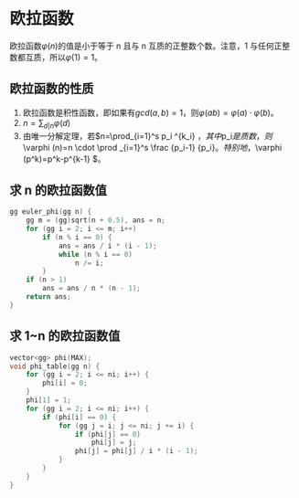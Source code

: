 # 欧拉函数

欧拉函数$\varphi (n)$的值是小于等于 n 且与 n 互质的正整数个数。注意，1 与任何正整数都互质，所以$\varphi (1)=1$。

## 欧拉函数的性质

1. 欧拉函数是积性函数，即如果有$gcd(a,b)=1$，则$\varphi (ab)=\varphi (a)\cdot \varphi (b)$。
2. $n=\sum_{d|n} \varphi (d)$
3. 由唯一分解定理，若$n=\prod_{i=1}^s p_i ^{k_i} $，其中$p_i$是质数，则$\varphi (n)=n \cdot \prod _{i=1}^s \frac {p_i-1} {p_i}$。特别地，$\varphi (p^k)=p^k-p^{k-1} $。

## 求 n 的欧拉函数值

```cpp
gg euler_phi(gg n) {
    gg m = (gg)sqrt(n + 0.5), ans = n;
    for (gg i = 2; i <= m; i++)
        if (n % i == 0) {
            ans = ans / i * (i - 1);
            while (n % i == 0)
                n /= i;
        }
    if (n > 1)
        ans = ans / n * (n - 1);
    return ans;
}
```

## 求 1~n 的欧拉函数值

```cpp
vector<gg> phi(MAX);
void phi_table(gg n) {
    for (gg i = 2; i <= ni; i++) {
        phi[i] = 0;
    }
    phi[1] = 1;
    for (gg i = 2; i <= ni; i++) {
        if (phi[i] == 0) {
            for (gg j = i; j <= ni; j += i) {
                if (phi[j] == 0)
                    phi[j] = j;
                phi[j] = phi[j] / i * (i - 1);
            }
        }
    }
}
```
